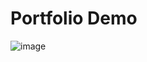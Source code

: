 # Portfolio Demo

![image](https://github.com/user-attachments/assets/8f9ad60f-8616-40dc-9716-8078efe5454a)

